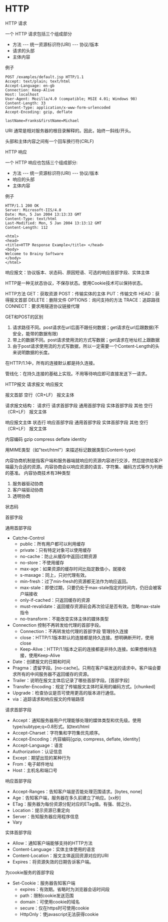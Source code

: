 # HTTP

HTTP 请求

一个 HTTP 请求包括三个组成部分

- 方法 --- 统一资源标识符(URI) --- 协议/版本
- 请求的头部
- 主体内容

例子

```
POST /examples/default.jsp HTTP/1.1
Accept: text/plain; text/html
Accept-Language: en-gb
Connection: Keep-Alive
Host: localhost
User-Agent: Mozilla/4.0 (compatible; MSIE 4.01; Windows 98)
Content-Length: 33
Content-Type: application/x-www-form-urlencoded
Accept-Encoding: gzip, deflate

lastName=Franks&firstName=Michael
```

URI 通常是相对服务器的根目录解释的。因此，始终一斜线/开头。

头部和主体内容之间有一个回车换行符(CRLF)

HTTP 响应

一个 HTTP 响应也包括三个组成部分:
- 方法 --- 统一资源标识符(URI) --- 协议/版本
- 响应的头部
- 主体内容

例子

```
HTTP/1.1 200 OK
Server: Microsoft-IIS/4.0
Date: Mon, 5 Jan 2004 13:13:33 GMT
Content-Type: text/html
Last-Modified: Mon, 5 Jan 2004 13:13:12 GMT
Content-Length: 112

<html>
<head>
<title>HTTP Response Example</title> </head>
<body>
Welcome to Brainy Software
</body>
</html>
```






响应报文：协议版本、状态码、原因短语、可选的响应首部字段、实体主体

HTTP是一种无状态协议，不保存状态。使用Cookie技术可以保持状态。

HTTP方法
GET：获取资源
POST：传输实体的主体
PUT：传输文件
HEAD：获得报文首部
DELETE：删除文件
OPTIONS：询问支持的方法
TRACE：追踪路径
CONNECT：要求用隧道协议链接代理

GET和POST的区别
1. 请求路径不同。post请求在url后面不跟任何数据；get请求在url后跟数据(不安全，能带的数据有限)
2. 带上的数据不同。post请求使用流的方式写数据；get请求在地址栏上跟数据
3. 由于post请求使用流的方式写数据，所以一定需要一个Content-Length的头来说明数据的长度。


在HTTP/1.1中，所有的连接默认都是持久连接。

管线化：在持久连接的基础上实现。不用等待响应即可直接发送下一请求。

HTTP报文
请求报文
响应报文

报文首部
空行（CR+LF）
报文主体

请求报文结构：
请求行
请求首部字段
通用首部字段
实体首部字段
其他
空行（CR+LF）
报文主体

响应报文主体
状态行
响应首部字段
通用首部字段
实体首部字段
其他
空行（CR+LF）
报文主体

内容编码
gzip
compress
deflate
identity

用MIME类型（如"text/html"）来描述标记数据类型(Content-type)

内容协商机制是指客户端和服务器端就响应的资源内容进行交涉，然后提供给客户端最为合适的资源。内容协商会以响应资源的语言、字符集、编码方式等作为判断的基准。
内容协商技术有3种类型
1. 服务器驱动协商
2. 客户端驱动协商
3. 透明协商

状态码

首部字段

通用首部字段
- Catche-Control
	- public：所有用户都可以利用缓存
	- private：只有特定对象可以使用缓存
	- no-cache：防止从缓存中返回过期资源
	- no-store：不使用缓存
	- max-age：如果资源的缓存时间比指定数值小，就接收
	- s-maxage：同上，只对代理有效。
	- min-fresh：过了min-fresh的资源都无法作为响应返回。
	- max-stale：即使过期，只要仍处于max-stale指定的时间内，仍旧会被客户端接收
	- only-if-cached：只返回缓存的资源
	- must-revalidate：返回缓存资源前会再次验证是否有效。忽略max-stale指令
	- no-transform：不能改变实体主体的媒体类型
- Connection
控制不再转发给代理的首部字段。
	- Connection：不再转发给代理的首部字段
管理持久连接
	- close：HTTP/1.1版本默认的连接都是持久连接。想明确断开时，使用close
	- Keep-Alive：HTTP/1.1版本之前的连接都是非持久连接。如果想维持连接，使用Keep-Alive
- Date：创建报文的日期和时间
- Pragma：遗留字段。[no-cache]。只用在客户端发送的请求中。客户端会要求所有的中间服务器不返回缓存的资源。
- Trailer：说明在报文主体后记录了哪些首部字段。[首部字段]
- Transfer-Encoding：规定了传输报文主体时采用的编码方式。[chunked]
- Upgrade：检查协议是否可使用更高的版本进行通信。
- via：追踪请求和响应报文的传输路径

请求首部字段
- Accept：通知服务器用户代理能够处理的媒体类型和优先级。使用type/subtype;q=0.8形式。如text/html
- Accept-Charset：字符集和字符集优先顺序。
- Accept-Encoding：内容编码[gzip, compress, deflate, identity]
- Accept-Language：语言
- Authorization：认证信息
- Except：期望出现的某种行为
- From：电子邮件地址
- Host：主机名和端口号

响应首部字段
- Accept-Ranges：告知客户端是否能处理范围请求。[bytes, none]
- Age：告知客户端，服务器在多久前建立了响应。[xx秒]
- ETag：服务器为每份资源分配对应的ETag值。有强、弱之分。
- Location：提示资源已重定向
- Server：告知服务器应用程序信息
- Vary

实体首部字段
- Allow：通知客户端能够支持的HTTP方法
- Content-Language：实体主体使用的语言
- Content-Location：报文主体返回资源对应的URI
- Expires：将资源失效的日期告诉客户端。

为cookie服务的首部字段
- Set-Cookie：服务器告知客户端
	- expires：有效期。省略时为浏览器会话时间段
	- path：限制cookie发送范围
	- domain：可使用cookie的域名
	- secure：仅在https时可使用cookie
	- HttpOnly：使javascript无法获得cookie


